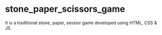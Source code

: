 # stone_paper_scissors_game
 It is a traditional stone, paper, sessior game developed using HTML, CSS & JS.
